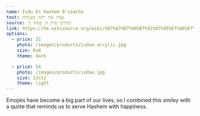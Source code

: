 ```yaml
---
name: Ivdu Es Hashem B'simcha
text: עִבְדוּ אֶת יְהוָה בְּשִׂמְחָה
source: תהלים פרק ק׳ פסוק ב׳
link: https://he.wikisource.org/wiki/%D7%A7%D7%98%D7%92%D7%95%D7%A8%D7%99%D7%94:%D7%AA%D7%94%D7%9C%D7%99%D7%9D_%D7%A7_%D7%91
options:
  - price: 32
    photo: /images/products/ivdue-acrylic.jpg
    size: 8x8
    theme: dark

  - price: 54
    photo: /images/products/ivdue.jpg
    size: 12x12
    theme: light
---
```


Emojies have become a big part of our lives, so I combined this smiley with a quote that reminds us to serve Hashem with happiness.